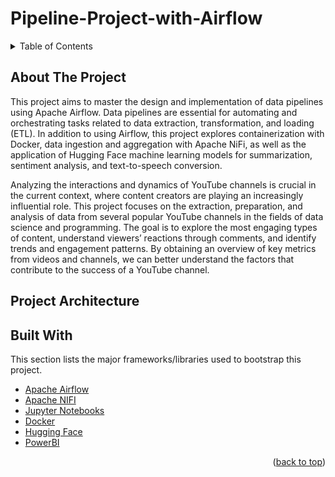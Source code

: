 # Pipeline-Project-with-Airflow

<!-- TABLE OF CONTENTS -->
<details>
  <summary>Table of Contents</summary>
  <ol>
    <li>
      <a href="#about-the-project">About The Project</a>
    </li>
     <li>
      <a href="#project-architecture">Project Architecture</a>
    </li>
    <li>
      <a href="#built-with">Built With</a>
    </li>
  </ol>
</details>




<!-- ABOUT THE PROJECT -->
## About The Project
This project aims to master the design and implementation of data pipelines using Apache Airflow. Data pipelines are essential for automating and orchestrating tasks related to data extraction, transformation, and loading (ETL). In addition to using Airflow, this project explores containerization with Docker, data ingestion and aggregation with Apache NiFi, as well as the application of Hugging Face machine learning models for summarization, sentiment analysis, and text-to-speech conversion.

Analyzing the interactions and dynamics of YouTube channels is crucial in the current context, where content creators are playing an increasingly influential role. This project focuses on the extraction, preparation, and analysis of data from several popular YouTube channels in the fields of data science and programming. The goal is to explore the most engaging types of content, understand viewers’ reactions through comments, and identify trends and engagement patterns. By obtaining an overview of key metrics from videos and channels, we can better understand the factors that contribute to the success of a YouTube channel.


## Project Architecture


## Built With

This section lists the major frameworks/libraries used to bootstrap this project.

* [Apache Airflow](https://airflow.apache.org/)
* [Apache NIFI](https://nifi.apache.org/)
* [Jupyter Notebooks](https://jupyter.org/)
* [Docker](https://www.docker.com/)
* [Hugging Face](https://huggingface.co/)
* [PowerBI](https://powerbi.microsoft.com/)



<p align="right">(<a href="#readme-top">back to top</a>)</p>











